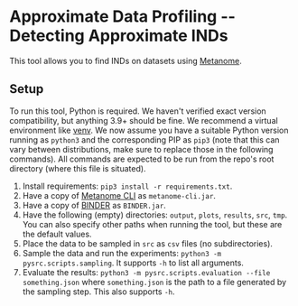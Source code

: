 # Approximate Data Profiling -- Detecting Approximate INDs

This tool allows you to find INDs on datasets using [Metanome](https://metanome.de).

## Setup

To run this tool, Python is required. We haven't verified exact version compatibility, but anything 3.9+ should be fine.
We recommend a virtual environment like [venv](https://docs.python.org/3/library/venv.html).
We now assume you have a suitable Python version running as `python3` and the corresponding PIP as `pip3` (note that this can vary between distributions, make sure to replace those in the following commands).
All commands are expected to be run from the repo's root directory (where this file is situated).

1. Install requirements: `pip3 install -r requirements.txt`.
2. Have a copy of [Metanome CLI](https://github.com/HPI-Information-Systems/Metanome/tree/metanome_cli/metanome-cli) as `metanome-cli.jar`.
3. Have a copy of [BINDER](https://github.com/HPI-Information-Systems/metanome-algorithms/tree/master/BINDER) as `BINDER.jar`.
4. Have the following (empty) directories: `output`, `plots`, `results`, `src`, `tmp`. You can also specify other paths when running the tool, but these are the default values.
5. Place the data to be sampled in `src` as `csv` files (no subdirectories).
6. Sample the data and run the experiments: `python3 -m pysrc.scripts.sampling`. It supports `-h` to list all arguments.
7. Evaluate the results: `python3 -m pysrc.scripts.evaluation --file something.json` where `something.json` is the path to a file generated by the sampling step. This also supports `-h`.
